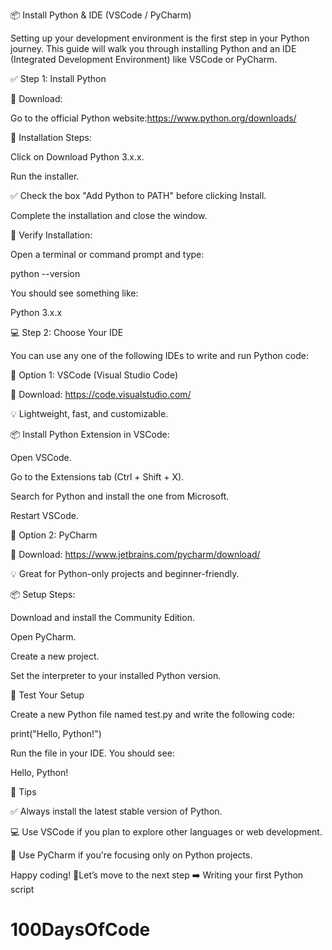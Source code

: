 📦 Install Python & IDE (VSCode / PyCharm)

Setting up your development environment is the first step in your Python journey. This guide will walk you through installing Python and an IDE (Integrated Development Environment) like VSCode or PyCharm.

✅ Step 1: Install Python

🔗 Download:

Go to the official Python website:https://www.python.org/downloads/

🧰 Installation Steps:

Click on Download Python 3.x.x.

Run the installer.

✅ Check the box "Add Python to PATH" before clicking Install.

Complete the installation and close the window.

🧪 Verify Installation:

Open a terminal or command prompt and type:

python --version

You should see something like:

Python 3.x.x

💻 Step 2: Choose Your IDE

You can use any one of the following IDEs to write and run Python code:

🔹 Option 1: VSCode (Visual Studio Code)

🔗 Download: https://code.visualstudio.com/

💡 Lightweight, fast, and customizable.

📦 Install Python Extension in VSCode:

Open VSCode.

Go to the Extensions tab (Ctrl + Shift + X).

Search for Python and install the one from Microsoft.

Restart VSCode.

🔹 Option 2: PyCharm

🔗 Download: https://www.jetbrains.com/pycharm/download/

💡 Great for Python-only projects and beginner-friendly.

📦 Setup Steps:

Download and install the Community Edition.

Open PyCharm.

Create a new project.

Set the interpreter to your installed Python version.

🧪 Test Your Setup

Create a new Python file named test.py and write the following code:

print("Hello, Python!")

Run the file in your IDE. You should see:

Hello, Python!

📌 Tips

✅ Always install the latest stable version of Python.

💻 Use VSCode if you plan to explore other languages or web development.

🐍 Use PyCharm if you're focusing only on Python projects.

Happy coding! 🚀Let’s move to the next step ➡️ Writing your first Python script

# 100DaysOfCode

